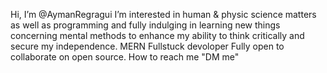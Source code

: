 Hi, I’m @AymanRegragui
I’m interested in human & physic science matters as well as programming and fully indulging in learning new things concerning mental methods to enhance my ability to think critically and secure my independence.
MERN Fullstuck devoloper
Fully open to collaborate on open source.
How to reach me "DM me"

<!---
BoyendSurface/BoyendSurface is a ✨ special ✨ repository because its `README.md` (this file) appears on your GitHub profile.
You can click the Preview link to take a look at your changes.
--->

